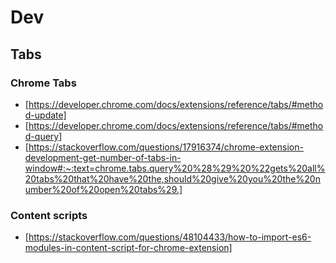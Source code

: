 # Dev


## Tabs

### Chrome Tabs

+ [https://developer.chrome.com/docs/extensions/reference/tabs/#method-update]
+ [https://developer.chrome.com/docs/extensions/reference/tabs/#method-query]
+ [https://stackoverflow.com/questions/17916374/chrome-extension-development-get-number-of-tabs-in-window#:~:text=chrome.tabs.query%20%28%29%20%22gets%20all%20tabs%20that%20have%20the,should%20give%20you%20the%20number%20of%20open%20tabs%29.]

### Content scripts

+ [https://stackoverflow.com/questions/48104433/how-to-import-es6-modules-in-content-script-for-chrome-extension]
